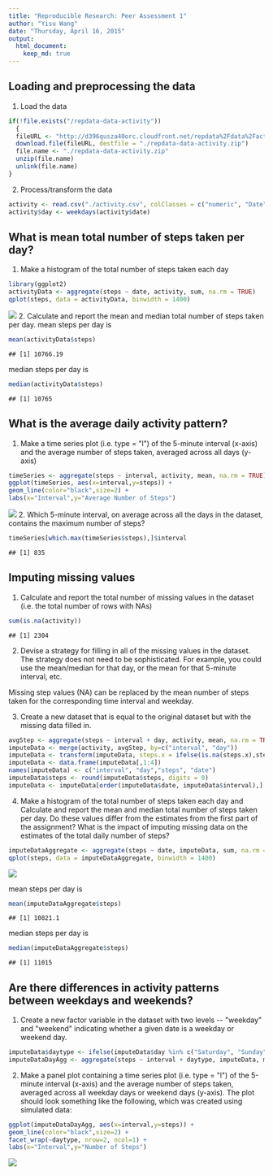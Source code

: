 ```yaml
---
title: "Reproducible Research: Peer Assessment 1"
author: "Yisu Wang"
date: "Thursday, April 16, 2015"
output: 
  html_document:
    keep_md: true
---
```


## Loading and preprocessing the data
1. Load the data


```r
if(!file.exists("/repdata-data-activity")) 
  {
  fileURL <- "http://d396qusza40orc.cloudfront.net/repdata%2Fdata%2Factivity.zip"
  download.file(fileURL, destfile = "./repdata-data-activity.zip")
  file.name <- "./repdata-data-activity.zip"
  unzip(file.name)
  unlink(file.name)
}
```

2. Process/transform the data

```r
activity <- read.csv("./activity.csv", colClasses = c("numeric", "Date", "numeric"))
activity$day <- weekdays(activity$date)
```
## What is mean total number of steps taken per day?
1. Make a histogram of the total number of steps taken each day

```r
library(ggplot2)
activityData <- aggregate(steps ~ date, activity, sum, na.rm = TRUE)
qplot(steps, data = activityData, binwidth = 1400) 
```

![](PA1_template_files/figure-html/unnamed-chunk-3-1.png)<!-- -->
2. Calculate and report the mean and median total number of steps taken per day.
mean steps per day is

```r
mean(activityData$steps)
```

```
## [1] 10766.19
```
median steps per day is

```r
median(activityData$steps)
```

```
## [1] 10765
```

## What is the average daily activity pattern?
1. Make a time series plot (i.e. type = "l") of the 5-minute interval (x-axis) and the average number of steps taken, averaged across all days (y-axis)

```r
timeSeries <- aggregate(steps ~ interval, activity, mean, na.rm = TRUE)
ggplot(timeSeries, aes(x=interval,y=steps)) + 
geom_line(color="black",size=2) +  
labs(x="Interval",y="Average Number of Steps") 
```

![](PA1_template_files/figure-html/unnamed-chunk-6-1.png)<!-- -->
2. Which 5-minute interval, on average across all the days in the dataset, contains the maximum number of steps?


```r
timeSeries[which.max(timeSeries$steps),]$interval
```

```
## [1] 835
```

## Imputing missing values

1. Calculate and report the total number of missing values in the dataset (i.e. the total number of rows with NAs)

```r
sum(is.na(activity))
```

```
## [1] 2304
```
2. Devise a strategy for filling in all of the missing values in the dataset. The strategy does not need to be sophisticated. For example, you could use the mean/median for that day, or the mean for that 5-minute interval, etc.

Missing step values (NA) can be replaced by the mean number of steps taken for the corresponding time interval and weekday.


3. Create a new dataset that is equal to the original dataset but with the missing data filled in.

```r
avgStep <- aggregate(steps ~ interval + day, activity, mean, na.rm = TRUE)
imputeData <- merge(activity, avgStep, by=c("interval", "day"))
imputeData <- transform(imputeData, steps.x = ifelse(is.na(steps.x),steps.y,steps.x))
imputeData <- data.frame(imputeData[,1:4])
names(imputeData) <- c("interval", "day","steps", "date")
imputeData$steps <- round(imputeData$steps, digits = 0)
imputeData <- imputeData[order(imputeData$date, imputeData$interval),]
```
4. Make a histogram of the total number of steps taken each day and Calculate and report the mean and median total number of steps taken per day. Do these values differ from the estimates from the first part of the assignment? What is the impact of imputing missing data on the estimates of the total daily number of steps?


```r
imputeDataAggregate <- aggregate(steps ~ date, imputeData, sum, na.rm = TRUE)
qplot(steps, data = imputeDataAggregate, binwidth = 1400) 
```

![](PA1_template_files/figure-html/unnamed-chunk-10-1.png)<!-- -->

mean steps per day is

```r
mean(imputeDataAggregate$steps)
```

```
## [1] 10821.1
```
median steps per day is

```r
median(imputeDataAggregate$steps)
```

```
## [1] 11015
```


## Are there differences in activity patterns between weekdays and weekends?
1. Create a new factor variable in the dataset with two levels -- "weekday" and "weekend" indicating whether a given date is a weekday or weekend day.


```r
imputeData$daytype <- ifelse(imputeData$day %in% c("Saturday", "Sunday"),"Weekend", "Weekday")
imputeDataDayAgg <- aggregate(steps ~ interval + daytype, imputeData, mean)
```
2. Make a panel plot containing a time series plot (i.e. type = "l") of the 5-minute interval (x-axis) and the average number of steps taken, averaged across all weekday days or weekend days (y-axis). The plot should look something like the following, which was created using simulated data:


```r
ggplot(imputeDataDayAgg, aes(x=interval,y=steps)) + 
geom_line(color="black",size=2) + 
facet_wrap(~daytype, nrow=2, ncol=1) + 
labs(x="Interval",y="Number of Steps") 
```

![](PA1_template_files/figure-html/unnamed-chunk-14-1.png)<!-- -->
